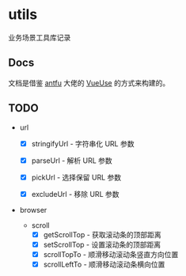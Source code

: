 # utils

业务场景工具库记录

## Docs

文档是借鉴 [antfu](https://github.com/antfu) 大佬的 [VueUse](https://github.com/vueuse/vueuse) 的方式来构建的。

## TODO

- url

  - [x] stringifyUrl - 字符串化 URL 参数

  - [x] parseUrl - 解析 URL 参数

  - [x] pickUrl - 选择保留 URL 参数

  - [x] excludeUrl - 移除 URL 参数

- browser
  - scroll
    - [x] getScrollTop - 获取滚动条的顶部距离
    - [x] setScrollTop - 设置滚动条的顶部距离
    - [x] scrollTopTo - 顺滑移动滚动条竖直方向位置
    - [x] scrollLeftTo - 顺滑移动滚动条横向位置
